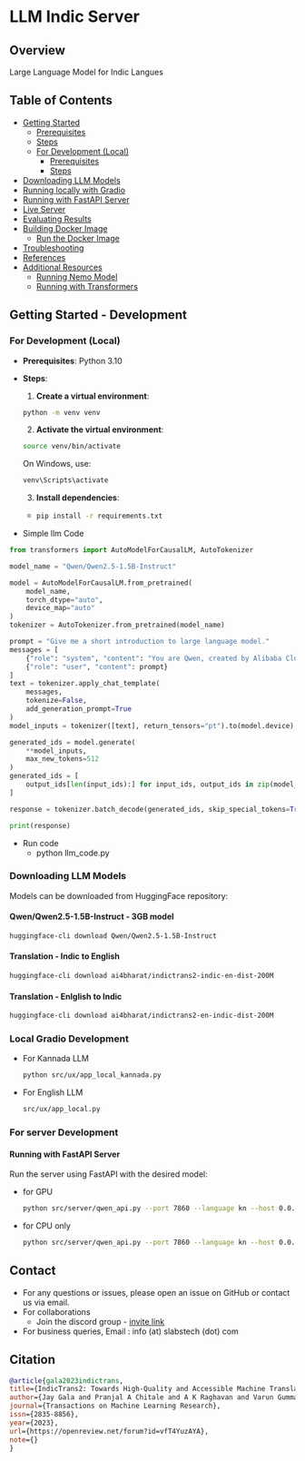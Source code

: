 # LLM Indic Server

## Overview
Large Language Model for Indic Langues


## Table of Contents
- [Getting Started](#getting-started-development)
    - [Prerequisites](#prerequisites)
    - [Steps](#steps)
  - [For Development (Local)](#for-development-local)
    - [Prerequisites](#prerequisites-1)
    - [Steps](#steps-1)
- [Downloading LLM Models](#downloading-llm-models)
- [Running locally with Gradio](#local-gradio-development)
- [Running with FastAPI Server](#running-with-fastapi-server)
- [Live Server](#live-server)
- [Evaluating Results](#evaluating-results)
- [Building Docker Image](#building-docker-image)
  - [Run the Docker Image](#run-the-docker-image)
- [Troubleshooting](#troubleshooting)
- [References](#references)
- [Additional Resources](#additional-resources)
  - [Running Nemo Model](#running-nemo-model)
  - [Running with Transformers](#running-with-transformers)


## Getting Started - Development

### For Development (Local)
- **Prerequisites**: Python 3.10
- **Steps**:
  1. **Create a virtual environment**:
  ```bash
  python -m venv venv
  ```
  2. **Activate the virtual environment**:
  ```bash
  source venv/bin/activate
  ```
  On Windows, use:
  ```bash
  venv\Scripts\activate
  ```
  3. **Install dependencies**:
  - ```bash
    pip install -r requirements.txt
    ```

- Simple llm Code

```python
from transformers import AutoModelForCausalLM, AutoTokenizer

model_name = "Qwen/Qwen2.5-1.5B-Instruct"

model = AutoModelForCausalLM.from_pretrained(
    model_name,
    torch_dtype="auto",
    device_map="auto"
)
tokenizer = AutoTokenizer.from_pretrained(model_name)

prompt = "Give me a short introduction to large language model."
messages = [
    {"role": "system", "content": "You are Qwen, created by Alibaba Cloud. You are a helpful assistant."},
    {"role": "user", "content": prompt}
]
text = tokenizer.apply_chat_template(
    messages,
    tokenize=False,
    add_generation_prompt=True
)
model_inputs = tokenizer([text], return_tensors="pt").to(model.device)

generated_ids = model.generate(
    **model_inputs,
    max_new_tokens=512
)
generated_ids = [
    output_ids[len(input_ids):] for input_ids, output_ids in zip(model_inputs.input_ids, generated_ids)
]

response = tokenizer.batch_decode(generated_ids, skip_special_tokens=True)[0]

print(response)

```

- Run code
  - python llm_code.py



### Downloading LLM Models
Models can be downloaded from  HuggingFace repository:


#### Qwen/Qwen2.5-1.5B-Instruct - 3GB model
```bash
huggingface-cli download Qwen/Qwen2.5-1.5B-Instruct
```

#### Translation - Indic to English

```bash
huggingface-cli download ai4bharat/indictrans2-indic-en-dist-200M
```

#### Translation - Enlglish to Indic
```bash
huggingface-cli download ai4bharat/indictrans2-en-indic-dist-200M
```

### Local Gradio Development
- For Kannada LLM
  ```bash
  python src/ux/app_local_kannada.py 
  ```
- For English LLM
  ```bash 
  src/ux/app_local.py
  ```


### For server Development 
#### Running with FastAPI Server
Run the server using FastAPI with the desired model:
- for GPU
  ```bash
  python src/server/qwen_api.py --port 7860 --language kn --host 0.0.0.0 --device gpu
  ```
- for CPU only
  ```bash
  python src/server/qwen_api.py --port 7860 --language kn --host 0.0.0.0 --device cpu
  ```


## Contact
- For any questions or issues, please open an issue on GitHub or contact us via email.
- For collaborations
  - Join the discord group - [invite link](https://discord.gg/WZMCerEZ2P) 
- For business queries, Email : info (at) slabstech (dot) com


<!-- 
## Evaluating Results
You can evaluate the ASR transcription results using `curl` commands. Below are examples for Kannada audio samples.
**Note**: GitHub doesn’t support audio playback in READMEs. Download the sample audio files and test them locally with the provided `curl` commands to verify transcription results.

### Kannada Transcription Examples

#### Sample 1: kannada_sample_1.wav
- **Audio File**: [samples/kannada_sample_1.wav](samples/kannada_sample_1.wav)
- **Command**:
```bash
curl -X 'POST' 'http://loca?language=kannada' -H 'accept: application/json'   -H 'Content-Type: multipa'Content-Type  multipart/form-data' -F 'file=@samples/kannada_sample_1.wav;type=audio/x-wav'
```
- **Expected Output**:
```ಕರ್ನಾಟಕದ ರಾಜಧಾನಿ ಯಾವುದು```
Translation: "What is the capital of Karnataka"


## Building Docker Image
Build the Docker image locally:
```bash
docker build -t slabstech/llm_indic_server -f Dockerfile .
```

### Run the Docker Image
```
docker run --gpus all -it --rm -p 7860:7860 slabstech/llm_indic_server
```
-->


<!-- 
## References

## Additional Resources


### Running with Transformers
```bash
python hf_llama_3.py
```


- server-setup.sh - Use for container deployment on OlaKrutrim AI Pod
-->
<!-- 

curl -X 'POST' \
  'https://gaganyatri-llm-indic-server.hf.space/chat' \
  -H 'accept: application/json' \
  -H 'Content-Type: application/json' \
  -d '{
  "prompt": "what is the capital of karnataka ?"
}'


### For Production (Docker)
- **Prerequisites**: Docker and Docker Compose
- **Steps**:
  1. **Start the server**:
  For GPU
  ```bash
  docker compose -f compose.yaml up -d
  ```
  For CPU only
  ```bash
  docker compose -f cpu-compose.yaml up -d
  ```
  2. **Update source and target languages**:
  Modify the `compose.yaml` file to set the desired language. Example configurations:
  - **Kannada**:
  ```yaml
  language: kn
  ```
  - **Hindi**:
  ```yaml
  language: hi
  ```
for t4 inference, test models between 2-4 GB vRAM.


### deepseek r1 1.5.b - 3.5 Gb
```bash
huggingface-cli download deepseek-ai/DeepSeek-R1-Distill-Qwen-1.5B
```

### DeepSeek-R1-Distill-Qwen-7B - 16 GB
```bash
huggingface-cli download deepseek-ai/DeepSeek-R1-Distill-Qwen-7B 
```

### QWEN 2.5 VL 3B Instruct - 6GB
```bash
huggingface-cli download Qwen/Qwen2.5-VL-3B-Instruct
```

### Qwen/Qwen2.5-1.5B-Instruct - 3GB  - test
```bash
huggingface-cli download Qwen/Qwen2.5-1.5B-Instruct
```
### Qwen/Qwen2.5-3B-Instruct - 6GB
```bash
huggingface-cli download Qwen/Qwen2.5-3B-Instruct
```
## Qwen/Qwen2.5-3B-Instruct-GPTQ-Int4 - 2GB - test
```bash
huggingface-cli download Qwen/Qwen2.5-3B-Instruct-GPTQ-Int4
```
### QWEN 2.5 VL 3B AWQ Instruct - 3GB  - test
```bash
huggingface-cli download Qwen/Qwen2.5-VL-3B-Instruct-AWQ
```

### Qwen/Qwen2.5-0.5B-Instruct - 900 MB - CPU Model ?
```bash
huggingface-cli download Qwen/Qwen2.5-0.5B-Instruct
```


#### Llam 3.2 1b - 2.5 GB
```bash
huggingface-cli download meta-llama/Llama-3.2-1B-Instruct
```

#### Llam 3.2 3b - 6.5 GB
```bash
huggingface-cli download meta-llama/Llama-3.2-3B-Instruct
```

runnig deepseek-r1 locally

https://github.com/deepseek-ai/DeepSeek-V3?tab=readme-ov-file#6-how-to-run-locally




https://huggingface.co/Qwen/Qwen2.5-VL-3B-Instruct-AWQ


-->


## Citation

```bibtex
@article{gala2023indictrans,
title={IndicTrans2: Towards High-Quality and Accessible Machine Translation Models for all 22 Scheduled Indian Languages},
author={Jay Gala and Pranjal A Chitale and A K Raghavan and Varun Gumma and Sumanth Doddapaneni and Aswanth Kumar M and Janki Atul Nawale and Anupama Sujatha and Ratish Puduppully and Vivek Raghavan and Pratyush Kumar and Mitesh M Khapra and Raj Dabre and Anoop Kunchukuttan},
journal={Transactions on Machine Learning Research},
issn={2835-8856},
year={2023},
url={https://openreview.net/forum?id=vfT4YuzAYA},
note={}
}
```
